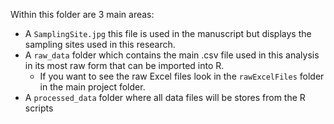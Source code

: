 Within this folder are 3 main areas:  

* A `SamplingSite.jpg` this file is used in the manuscript but displays the sampling sites used in this research.  
* A `raw_data` folder which contains the main .csv file used in this analysis in its most raw form that can be imported into R.  
  + If you want to see the raw Excel files look in the `rawExcelFiles` folder in the main project folder.  
* A `processed_data` folder where all data files will be stores from the R scripts